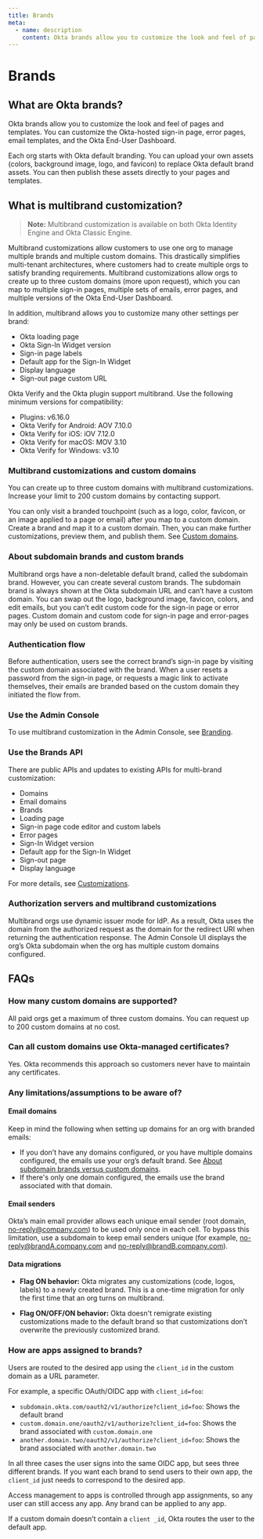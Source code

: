 ```yaml
---
title: Brands
meta:
  - name: description
    content: Okta brands allow you to customize the look and feel of pages and templates, such as the Okta-hosted sign-in page, error pages, email templates, and the Okta End-User Dashboard.
---
```


# Brands

## What are Okta brands?

Okta brands allow you to customize the look and feel of pages and templates. You can customize the Okta-hosted sign-in page, error pages, email templates, and the Okta End-User Dashboard.

Each org starts with Okta default branding. You can upload your own assets (colors, background image, logo, and favicon) to replace Okta default brand assets. You can then publish these assets directly to your pages and templates.

## What is multibrand customization?

> **Note:** Multibrand customization is available on both Okta Identity Engine and Okta Classic Engine.

Multibrand customizations allow customers to use one org to manage multiple brands and multiple custom domains. This drastically simplifies multi-tenant architectures, where customers had to create multiple orgs to satisfy branding requirements. Multibrand customizations allow orgs to create up to three custom domains (more upon request), which you can map to multiple sign-in pages, multiple sets of emails, error pages, and multiple versions of the Okta End-User Dashboard.

In addition, multibrand allows you to customize many other settings per brand:

- Okta loading page
- Okta Sign-In Widget version
- Sign-in page labels
- Default app for the Sign-In Widget
- Display language
- Sign-out page custom URL

Okta Verify and the Okta plugin support multibrand. Use the following minimum versions for compatibility:

- Plugins: v6.16.0
- Okta Verify for Android: AOV 7.10.0
- Okta Verify for iOS: iOV 7.12.0
- Okta Verify for macOS: MOV 3.10
- Okta Verify for Windows: v3.10

### Multibrand customizations and custom domains

You can create up to three custom domains with multibrand customizations. Increase your limit to 200 custom domains by contacting support.

You can only visit a branded touchpoint (such as a logo, color, favicon, or an image applied to a page or email) after you map to a custom domain. Create a brand and map it to a custom domain. Then, you can make further customizations, preview them, and publish them. See [Custom domains](/docs/guides/custom-url-domain/main/#about-okta-domain-customization).

### About subdomain brands and custom brands

Multibrand orgs have a non-deletable default brand, called the subdomain brand. However, you can create several custom brands. The subdomain brand is always shown at the Okta subdomain URL and can’t have a custom domain. You can swap out the logo, background image, favicon, colors, and edit emails, but you can’t edit custom code for the sign-in page or error pages. Custom domain and custom code for sign-in page and error-pages may only be used on custom brands.

### Authentication flow

Before authentication, users see the correct brand’s sign-in page by visiting the custom domain associated with the brand. When a user resets a password from the sign-in page, or requests a magic link to activate themselves, their emails are branded based on the custom domain they initiated the flow from.

### Use the Admin Console

To use multibrand customization in the Admin Console, see [Branding](https://help.okta.com/okta_help.htm?type=oie&id=csh-branding).

### Use the Brands API

There are public APIs and updates to existing APIs for multi-brand customization:

- Domains
- Email domains
- Brands
- Loading page
- Sign-in page code editor and custom labels
- Error pages
- Sign-In Widget version
- Default app for the Sign-In Widget
- Sign-out page
- Display language

For more details, see [Customizations](https://developer.okta.com/docs/api/openapi/okta-management/management/tag/Customization/).

### Authorization servers and multibrand customizations

Multibrand orgs use dynamic issuer mode for IdP. As a result, Okta uses the domain from the authorized request as the domain for the redirect URI when returning the authentication response. The Admin Console UI displays the org’s Okta subdomain when the org has multiple custom domains configured.

## FAQs

### How many custom domains are supported?

All paid orgs get a maximum of three custom domains. You can request up to 200 custom domains at no cost.

### Can all custom domains use Okta-managed certificates?

Yes. Okta recommends this approach so customers never have to maintain any certificates.

### Any limitations/assumptions to be aware of?

#### Email domains

Keep in mind the following when setting up domains for an org with branded emails:

- If you don’t have any domains configured, or you have multiple domains configured, the emails use your org’s default brand. See [About subdomain brands versus custom domains](#about-subdomain-brands-and-custom-brands).
- If there's only one domain configured, the emails use the brand associated with that domain.

#### Email senders

Okta’s main email provider allows each unique email sender (root domain, no-reply@company.com) to be used only once in each cell. To bypass this limitation, use a subdomain to keep email senders unique (for example, no-reply@brandA.company.com and no-reply@brandB.company.com).

#### Data migrations

- **Flag ON behavior:** Okta migrates any customizations (code, logos, labels) to a newly created brand. This is a one-time migration for only the first time that an org turns on multibrand.

- **Flag ON/OFF/ON behavior:** Okta doesn't remigrate existing customizations made to the default brand so that customizations don’t overwrite the previously customized brand.

### How are apps assigned to brands?

Users are routed to the desired app using the `client_id` in the custom domain as a URL parameter.

For example, a specific OAuth/OIDC app with `client_id=foo`:

- `subdomain.okta.com/oauth2/v1/authorize?client_id=foo`: Shows the default brand
- `custom.domain.one/oauth2/v1/authorize?client_id=foo`: Shows the brand associated with `custom.domain.one`
- `another.domain.two/oauth2/v1/authorize?client_id=foo`: Shows the brand associated with `another.domain.two`

In all three cases the user signs into the same OIDC app, but sees three different brands. If you want each brand to send users to their own app, the `client_id` just needs to correspond to the desired app.

Access management to apps is controlled through app assignments, so any user can still access any app. Any brand can be applied to any app.

If a custom domain doesn’t contain a `client _id`, Okta routes the user to the default app.



